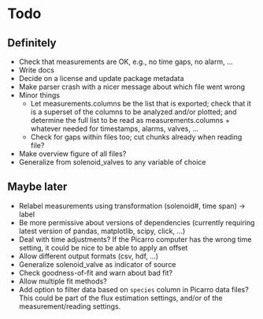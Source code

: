 # Todo

## Definitely
- Check that measurements are OK, e.g., no time gaps, no alarm, ...
- Write docs
- Decide on a license and update package metadata
- Make parser crash with a nicer message about which file went wrong
- Minor things
  - Let measurements.columns be the list that is exported; check that it is a superset of the columns to be analyzed and/or plotted; and determine the full list to be read as measurements.columns + whatever needed for timestamps, alarms, valves, ...
  - Check for gaps within files too; cut chunks already when reading file?
- Make overview figure of all files?
- Generalize from solenoid_valves to any variable of choice

## Maybe later

- Relabel measurements using transformation (solenoid#, time span) -> label
- Be more permissive about versions of dependencies (currently requiring latest version of pandas, matplotlib, scipy, click, ...)
- Deal with time adjustments? If the Picarro computer has the wrong time setting, it could be nice to be able to apply an offset
- Allow different output formats (csv, hdf, ...)
- Generalize solenoid_valve as indicator of source
- Check goodness-of-fit and warn about bad fit?
- Allow multiple fit methods?
- Add option to filter data based on `species` column in Picarro data files? This could be part of the flux estimation settings, and/or of the measurement/reading settings.
